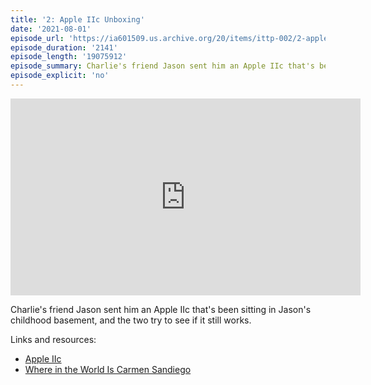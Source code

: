```yaml
---
title: '2: Apple IIc Unboxing'
date: '2021-08-01'
episode_url: 'https://ia601509.us.archive.org/20/items/ittp-002/2-apple-iic-unboxing.mp3'
episode_duration: '2141'
episode_length: '19075912'
episode_summary: Charlie's friend Jason sent him an Apple IIc that's been sitting in Jason's childhood basement, and the two try to see if it still works.
episode_explicit: 'no'
---
```


<iframe width="560" height="315" src="https://www.youtube.com/embed/99ZmzDSGkfo" title="YouTube video player" frameborder="0" allow="accelerometer; autoplay; clipboard-write; encrypted-media; gyroscope; picture-in-picture" allowfullscreen></iframe>

Charlie's friend Jason sent him an Apple IIc that's been sitting in Jason's childhood basement, and the two try to see if it still works.

Links and resources:

* [Apple IIc](https://en.wikipedia.org/wiki/Apple_IIc)
* [Where in the World Is Carmen Sandiego](https://en.wikipedia.org/wiki/Where_in_the_World_Is_Carmen_Sandiego%3F_(1985_video_game))
